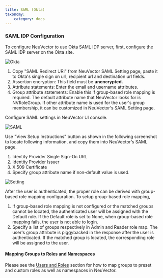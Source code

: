 ```yaml
---
title: SAML (Okta)
taxonomy:
    category: docs
---
```


### SAML IDP Configuration
To configure NeuVector to use Okta SAML IDP server, first, configure the SAML IDP server on the Okta site.

![Okta](/img/08.integration/04.saml/okta.png)

1. Copy "SAML Redirect URI" from NeuVector SAML Setting page, paste it to Okta's single sign on url, recipient url and destination url fields.
2. Assertion encryption: This field must be <strong>unencrypted.</strong>
3. Attribute statements: Enter the email and username attributes.
4. Group attribute statements: Enable this if group-based role mapping is required. The default attribute name that NeuVector looks for is NVRoleGroup. If other attribute name is used for the user's group membership, it can be customized in NeuVector's SAML Setting page.

Configure SAML settings in NeuVector UI console.

![SAML](/img/08.integration/04.saml/saml1.png)

Use "View Setup Instructions" button as shown in the following screenshot to locate following information, and copy them into NeuVector's SAML page.
1. Identity Provider Single Sign-On URL
2. Identity Provider Issuer
3. X.509 Certificate
4. Specify group attribute name if non-default value is used.

![Setting](/img/08.integration/04.saml/setting.png)

After the user is authenticated, the proper role can be derived with group-based role mapping configuration. To setup group-based role mapping,

1. If group-based role mapping is not configured or the matched groups cannot be located, the authenticated user will be assigned with the Default role. If the Default role is set to None, when group-based role mapping fails, the user is not able to login.
2. Specify a list of groups respectively in Admin and Reader role map. The user's group attribute is piggybacked in the response after the user is authenticated. If the matched group is located, the corresponding role will be assigned to the user.

#### Mapping Groups to Roles and Namespaces
Please see the [Users and Roles](/configuration/users#mapping-groups-to-roles-and-namespaces) section for how to map groups to preset and custom roles as well as namespaces in NeuVector.
